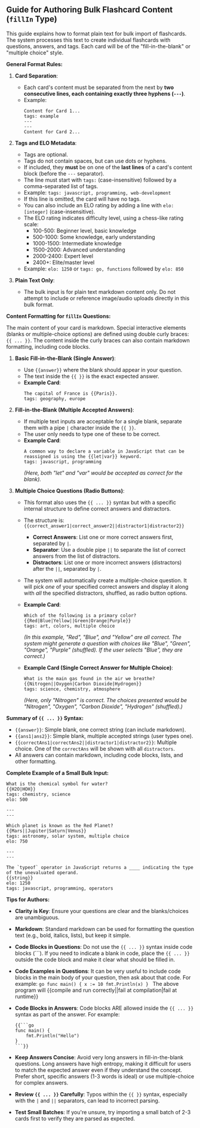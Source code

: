 ## Guide for Authoring Bulk Flashcard Content (`fillIn` Type)

This guide explains how to format plain text for bulk import of flashcards. The system processes this text to create individual flashcards with questions, answers, and tags. Each card will be of the "fill-in-the-blank" or "multiple choice" style.

**General Format Rules:**

1.  **Card Separation**:
    *   Each card's content must be separated from the next by **two consecutive lines, each containing exactly three hyphens (`---`)**.
    *   Example:
        ```text
        Content for Card 1...
        tags: example
        ---
        ---
        Content for Card 2...
        ```

2.  **Tags and ELO Metadata**:
    *   Tags are optional.
    *   Tags do not contain spaces, but can use dots or hyphens.
    *   If included, they **must** be on one of the **last lines** of a card's content block (before the `---` separator).
    *   The line must start with `tags:` (case-insensitive) followed by a comma-separated list of tags.
    *   Example: `tags: javascript, programming, web-development`
    *   If this line is omitted, the card will have no tags.
    *   You can also include an ELO rating by adding a line with `elo: [integer]` (case-insensitive).
    *   The ELO rating indicates difficulty level, using a chess-like rating scale:
        * 100-500: Beginner level, basic knowledge
        * 500-1000: Some knowledge, early understanding
        * 1000-1500: Intermediate knowledge
        * 1500-2000: Advanced understanding
        * 2000-2400: Expert level
        * 2400+: Elite/master level
    *   Example: `elo: 1250` or `tags: go, functions` followed by `elo: 850`

3.  **Plain Text Only**:
    *   The bulk input is for plain text markdown content only. Do not attempt to include or reference image/audio uploads directly in this bulk format.

**Content Formatting for `fillIn` Questions:**

The main content of your card is markdown. Special interactive elements (blanks or multiple-choice options) are defined using double curly braces: `{{ ... }}`. The content inside the curly braces can also contain markdown formatting, including code blocks.

1.  **Basic Fill-in-the-Blank (Single Answer)**:
    *   Use `{{answer}}` where the blank should appear in your question.
    *   The text inside the `{{ }}` is the exact expected answer.
    *   **Example Card**:
        ```text
        The capital of France is {{Paris}}.
        tags: geography, europe
        ```

2.  **Fill-in-the-Blank (Multiple Accepted Answers)**:
    *   If multiple text inputs are acceptable for a single blank, separate them with a pipe `|` character inside the `{{ }}`.
    *   The user only needs to type one of these to be correct.
    *   **Example Card**:
        ```text
        A common way to declare a variable in JavaScript that can be reassigned is using the {{let|var}} keyword.
        tags: javascript, programming
        ```
        *(Here, both "let" and "var" would be accepted as correct for the blank).*

3.  **Multiple Choice Questions (Radio Buttons)**:
    *   This format also uses the `{{ ... }}` syntax but with a specific internal structure to define correct answers and distractors.
    *   The structure is: `{{correct_answer1|correct_answer2||distractor1|distractor2}}`
        *   **Correct Answers**: List one or more correct answers first, separated by `|`.
        *   **Separator**: Use a double pipe `||` to separate the list of correct answers from the list of distractors.
        *   **Distractors**: List one or more incorrect answers (distractors) after the `||`, separated by `|`.
    *   The system will automatically create a multiple-choice question. It will pick *one* of your specified correct answers and display it along with *all* the specified distractors, shuffled, as radio button options.
    *   **Example Card**:
        ```text
        Which of the following is a primary color?
        {{Red|Blue|Yellow||Green|Orange|Purple}}
        tags: art, colors, multiple choice
        ```
        *(In this example, "Red", "Blue", and "Yellow" are all correct. The system might generate a question with choices like "Blue", "Green", "Orange", "Purple" (shuffled). If the user selects "Blue", they are correct.)*

    *   **Example Card (Single Correct Answer for Multiple Choice)**:
        ```text
        What is the main gas found in the air we breathe?
        {{Nitrogen||Oxygen|Carbon Dioxide|Hydrogen}}
        tags: science, chemistry, atmosphere
        ```
        *(Here, only "Nitrogen" is correct. The choices presented would be "Nitrogen", "Oxygen", "Carbon Dioxide", "Hydrogen" (shuffled).)*

**Summary of `{{ ... }}` Syntax:**

*   `{{answer}}`: Simple blank, one correct string (can include markdown).
*   `{{ans1|ans2}}`: Simple blank, multiple accepted strings (user types one).
*   `{{correctAns1|correctAns2||distractor1|distractor2}}`: Multiple choice. One of the `correctAns` will be shown with all `distractors`.
*   All answers can contain markdown, including code blocks, lists, and other formatting.

**Complete Example of a Small Bulk Input:**

```text
What is the chemical symbol for water?
{{H2O|HOH}}
tags: chemistry, science
elo: 500

---
---

Which planet is known as the Red Planet?
{{Mars||Jupiter|Saturn|Venus}}
tags: astronomy, solar system, multiple choice
elo: 750

---
---

The `typeof` operator in JavaScript returns a ____ indicating the type of the unevaluated operand.
{{string}}
elo: 1250
tags: javascript, programming, operators
```

**Tips for Authors:**

*   **Clarity is Key**: Ensure your questions are clear and the blanks/choices are unambiguous.
*   **Markdown**: Standard markdown can be used for formatting the question text (e.g., bold, italics, lists), but keep it simple.
*   **Code Blocks in Questions**: Do not use the `{{ ... }}` syntax inside code blocks (```). If you need to indicate a blank in code, place the `{{ ... }}` outside the code block and make it clear what should be filled in.
*   **Code Examples in Questions**: It can be very useful to include code blocks in the main body of your question, then ask about that code. For example:
        ```go
        func main() {
            x := 10
            fmt.Println(x)
        }
        ```
        The above program will {{compile and run correctly||fail at compilation|fail at runtime}}
*   **Code Blocks in Answers**: Code blocks ARE allowed inside the `{{ ... }}` syntax as part of the answer. For example:

        {{```go
        func main() {
            fmt.Println("Hello")
        }
        ```}}
*   **Keep Answers Concise**: Avoid very long answers in fill-in-the-blank questions. Long answers have high entropy, making it difficult for users to match the expected answer even if they understand the concept. Prefer short, specific answers (1-3 words is ideal) or use multiple-choice for complex answers.
*   **Review `{{ ... }}` Carefully**: Typos within the `{{ }}` syntax, especially with the `|` and `||` separators, can lead to incorrect parsing.
*   **Test Small Batches**: If you're unsure, try importing a small batch of 2-3 cards first to verify they are parsed as expected.

